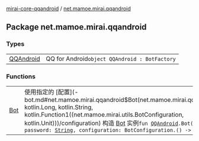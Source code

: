 [mirai-core-qqandroid](../index.md) / [net.mamoe.mirai.qqandroid](./index.md)

## Package net.mamoe.mirai.qqandroid

### Types
|||
|:----------------------------------------------------------------------------------------|:---------------------------------------------------------------------------------------------------------------------------------------------------------------------------------------------------------|
| [QQAndroid](-q-q-android/index.md) | QQ for Android`object QQAndroid : BotFactory` |

### Functions
|||
|:----------------------------------------------------------------------------------------|:---------------------------------------------------------------------------------------------------------------------------------------------------------------------------------------------------------|
| [Bot](-bot.md) | 使用指定的 [配置](-bot.md#net.mamoe.mirai.qqandroid$Bot(net.mamoe.mirai.qqandroid.QQAndroid, kotlin.Long, kotlin.String, kotlin.Function1((net.mamoe.mirai.utils.BotConfiguration, kotlin.Unit)))/configuration) 构造 [Bot](#) 实例`fun `[`QQAndroid`](-q-q-android/index.md)`.Bot(qq: `[`Long`](https://kotlinlang.org/api/latest/jvm/stdlib/kotlin/-long/index.html)`, password: `[`String`](https://kotlinlang.org/api/latest/jvm/stdlib/kotlin/-string/index.html)`, configuration: BotConfiguration.() -> `[`Unit`](https://kotlinlang.org/api/latest/jvm/stdlib/kotlin/-unit/index.html)`): Bot` |

